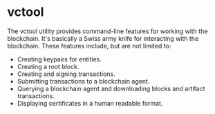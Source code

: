 vctool
======

The vctool utility provides command-line features for working with the
blockchain.  It's basically a Swiss army knife for interacting with the
blockchain.  These features include, but are not limited to:

* Creating keypairs for entities.
* Creating a root block.
* Creating and signing transactions.
* Submitting transactions to a blockchain agent.
* Querying a blockchain agent and downloading blocks and artifact transactions.
* Displaying certificates in a human readable format.
